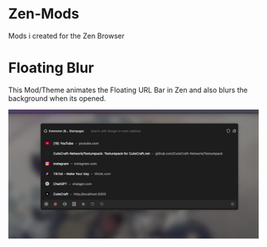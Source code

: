 # Zen-Mods
Mods i created for the Zen Browser

# Floating Blur

This Mod/Theme animates the Floating URL Bar in Zen and also blurs the background when its opened.


<img>![Floating Blur](./assets/floating_blur.png)</img>